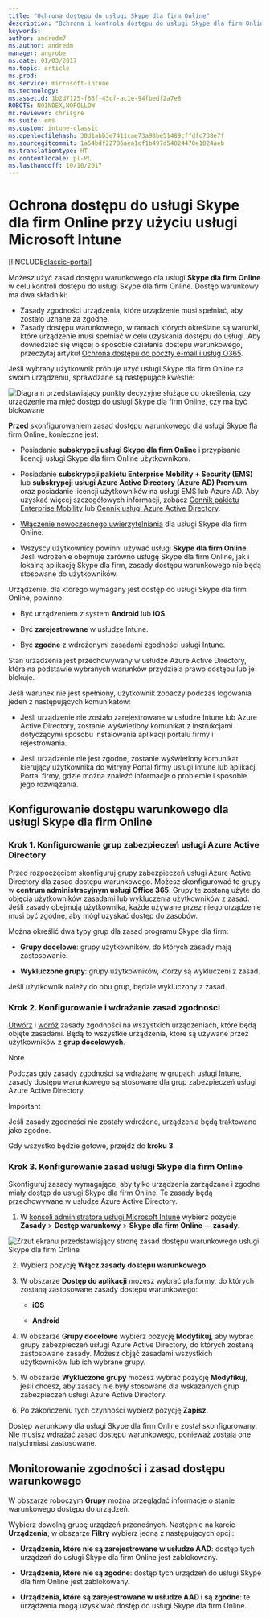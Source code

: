 ```yaml
---
title: "Ochrona dostępu do usługi Skype dla firm Online"
description: "Ochrona i kontrola dostępu do usługi Skype dla firm Online przy użyciu dostępu warunkowego."
keywords: 
author: andredm7
ms.author: andredm
manager: angrobe
ms.date: 01/03/2017
ms.topic: article
ms.prod: 
ms.service: microsoft-intune
ms.technology: 
ms.assetid: 1b2d7125-f63f-43cf-ac1e-94fbedf2a7e8
ROBOTS: NOINDEX,NOFOLLOW
ms.reviewer: chrisgre
ms.suite: ems
ms.custom: intune-classic
ms.openlocfilehash: 30d1abb3e7411cae73a98be51489cffdfc738e7f
ms.sourcegitcommit: 1a54bdf22786aea1cf1b497d54024470e1024aeb
ms.translationtype: HT
ms.contentlocale: pl-PL
ms.lasthandoff: 10/10/2017
---
```

# <a name="protect-access-to-skype-for-business-online-with-microsoft-intune"></a>Ochrona dostępu do usługi Skype dla firm Online przy użyciu usługi Microsoft Intune

[!INCLUDE[classic-portal](../includes/classic-portal.md)]

Możesz użyć zasad dostępu warunkowego dla usługi **Skype dla firm Online** w celu kontroli dostępu do usługi Skype dla firm Online.
Dostęp warunkowy ma dwa składniki:
- Zasady zgodności urządzenia, które urządzenie musi spełniać, aby zostało uznane za zgodne.
- Zasady dostępu warunkowego, w ramach których określane są warunki, które urządzenie musi spełniać w celu uzyskania dostępu do usługi.
Aby dowiedzieć się więcej o sposobie działania dostępu warunkowego, przeczytaj artykuł [Ochrona dostępu do poczty e-mail i usług O365](restrict-access-to-email-and-o365-services-with-microsoft-intune.md).

Jeśli wybrany użytkownik próbuje użyć usługi Skype dla firm Online na swoim urządzeniu, sprawdzane są następujące kwestie:

![Diagram przedstawiający punkty decyzyjne służące do określenia, czy urządzenie ma mieć dostęp do usługi Skype dla firm Online, czy ma być blokowane](../media/ConditionalAccess_SkypeforBusiness.png)

**Przed** skonfigurowaniem zasad dostępu warunkowego dla usługi Skype fla firm Online, konieczne jest:
- Posiadanie **subskrypcji usługi Skype dla firm Online** i przypisanie licencji usługi Skype dla firm Online użytkownikom.
- Posiadanie **subskrypcji pakietu Enterprise Mobility + Security (EMS)** lub **subskrypcji usługi Azure Active Directory (Azure AD) Premium** oraz posiadanie licencji użytkowników na usługi EMS lub Azure AD. Aby uzyskać więcej szczegółowych informacji, zobacz [Cennik pakietu Enterprise Mobility](https://www.microsoft.com/cloud-platform/enterprise-mobility-pricing) lub [Cennik usługi Azure Active Directory](https://azure.microsoft.com/pricing/details/active-directory/).

-   [Włączenie nowoczesnego uwierzytelniania](/intune-classic/deploy-use/restrict-access-to-skype-for-business-online-with-microsoft-intune) dla usługi Skype dla firm Online.
-  Wszyscy użytkownicy powinni używać usługi **Skype dla firm Online**. Jeśli wdrożenie obejmuje zarówno usługę Skype dla firm Online, jak i lokalną aplikację Skype dla firm, zasady dostępu warunkowego nie będą stosowane do użytkowników.

Urządzenie, dla którego wymagany jest dostęp do usługi Skype dla firm Online, powinno:

-   Być urządzeniem z system **Android** lub **iOS**.

-   Być **zarejestrowane** w usłudze Intune.

-   Być **zgodne** z wdrożonymi zasadami zgodności usługi Intune.


Stan urządzenia jest przechowywany w usłudze Azure Active Directory, która na podstawie wybranych warunków przydziela prawo dostępu lub je blokuje.

Jeśli warunek nie jest spełniony, użytkownik zobaczy podczas logowania jeden z następujących komunikatów:

-   Jeśli urządzenie nie zostało zarejestrowane w usłudze Intune lub Azure Active Directory, zostanie wyświetlony komunikat z instrukcjami dotyczącymi sposobu instalowania aplikacji portalu firmy i rejestrowania.

-   Jeśli urządzenie nie jest zgodne, zostanie wyświetlony komunikat kierujący użytkownika do witryny Portal firmy usługi Intune lub aplikacji Portal firmy, gdzie można znaleźć informacje o problemie i sposobie jego rozwiązania.

## <a name="configure-conditional-access-for-skype-for-business-online"></a>Konfigurowanie dostępu warunkowego dla usługi Skype dla firm Online

### <a name="step-1-configure-azure-active-directory-security-groups"></a>Krok 1. Konfigurowanie grup zabezpieczeń usługi Azure Active Directory
Przed rozpoczęciem skonfiguruj grupy zabezpieczeń usługi Azure Active Directory dla zasad dostępu warunkowego. Możesz skonfigurować te grupy w **centrum administracyjnym usługi Office 365**. Grupy te zostaną użyte do objęcia użytkowników zasadami lub wykluczenia użytkowników z zasad. Jeśli zasady obejmują użytkownika, każde używane przez niego urządzenie musi być zgodne, aby mógł uzyskać dostęp do zasobów.

Można określić dwa typy grup dla zasad programu Skype dla firm:

-   **Grupy docelowe**: grupy użytkowników, do których zasady mają zastosowanie.

-   **Wykluczone grupy**: grupy użytkowników, którzy są wykluczeni z zasad.

Jeśli użytkownik należy do obu grup, będzie wykluczony z zasad.

### <a name="step-2-configure-and-deploy-a-compliance-policy"></a>Krok 2. Konfigurowanie i wdrażanie zasad zgodności
[Utwórz](create-a-device-compliance-policy-in-microsoft-intune.md) i [wdróż](deploy-and-monitor-a-device-compliance-policy-in-microsoft-intune.md) zasady zgodności na wszystkich urządzeniach, które będą objęte zasadami. Będą to wszystkie urządzenia, które są używane przez użytkowników z **grup docelowych**.

> [!NOTE]
> Podczas gdy zasady zgodności są wdrażane w grupach usługi Intune, zasady dostępu warunkowego są stosowane dla grup zabezpieczeń usługi Azure Active Directory.


> [!IMPORTANT]
> Jeśli zasady zgodności nie zostały wdrożone, urządzenia będą traktowane jako zgodne.

Gdy wszystko będzie gotowe, przejdź do **kroku 3**.

### <a name="step-3-configure-the-skype-for-business-online-policy"></a>Krok 3. Konfigurowanie zasad usługi Skype dla firm Online
Skonfiguruj zasady wymagające, aby tylko urządzenia zarządzane i zgodne miały dostęp do usługi Skype dla firm Online. Te zasady będą przechowywane w usłudze Azure Active Directory.

1.  W [konsoli administratora usługi Microsoft Intune](https://manage.microsoft.com) wybierz pozycje **Zasady** > **Dostęp warunkowy** > **Skype dla firm Online — zasady**.

  ![Zrzut ekranu przedstawiający stronę zasad dostępu warunkowego usługi Skype dla firm Online](./media/conditional_access_SFBPolicy.png)

2.  Wybierz pozycję **Włącz zasady dostępu warunkowego**.

3.  W obszarze **Dostęp do aplikacji** możesz wybrać platformy, do których zostaną zastosowane zasady dostępu warunkowego:

    -   **iOS**

    -   **Android**

4.  W obszarze **Grupy docelowe** wybierz pozycję **Modyfikuj**, aby wybrać grupy zabezpieczeń usługi Azure Active Directory, do których zostaną zastosowane zasady. Możesz objąć zasadami wszystkich użytkowników lub ich wybrane grupy.

5.  W obszarze **Wykluczone grupy** możesz wybrać pozycję **Modyfikuj**, jeśli chcesz, aby zasady nie były stosowane dla wskazanych grup zabezpieczeń usługi Azure Active Directory.

6.  Po zakończeniu tych czynności wybierz pozycję **Zapisz**.

Dostęp warunkowy dla usługi Skype dla firm Online został skonfigurowany. Nie musisz wdrażać zasad dostępu warunkowego, ponieważ zostają one natychmiast zastosowane.


## <a name="monitor-the-compliance-and-conditional-access-policies"></a>Monitorowanie zgodności i zasad dostępu warunkowego
W obszarze roboczym **Grupy** można przeglądać informacje o stanie warunkowego dostępu do urządzeń.

Wybierz dowolną grupę urządzeń przenośnych. Następnie na karcie **Urządzenia**, w obszarze **Filtry** wybierz jedną z następujących opcji:

* **Urządzenia, które nie są zarejestrowane w usłudze AAD**: dostęp tych urządzeń do usługi Skype dla firm Online jest zablokowany.

* **Urządzenia, które nie są zgodne**: dostęp tych urządzeń do usługi Skype dla firm Online jest zablokowany.

* **Urządzenia, które są zarejestrowane w usłudze AAD i są zgodne**: te urządzenia mogą uzyskiwać dostęp do usługi Skype dla firm Online.
